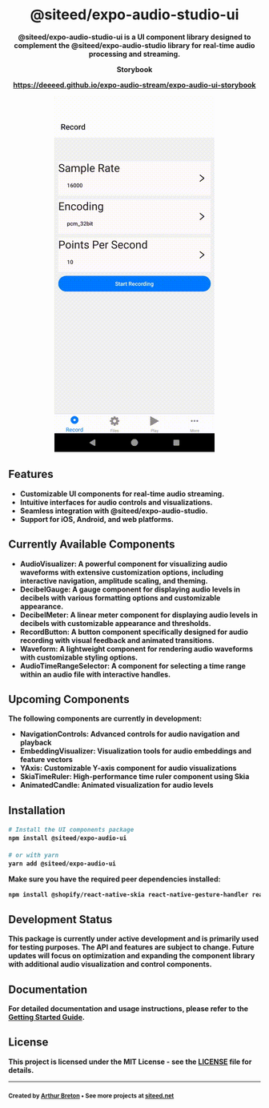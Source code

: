 <div align="center">
  <h1 align="center">
    @siteed/expo-audio-studio-ui
  </h1>
  <p>
  <strong>@siteed/expo-audio-studio-ui<strong> is a UI component library designed to complement the @siteed/expo-audio-studio library for real-time audio processing and streaming.
  </p>
  <div align="center">
    <b>Storybook</b>
    <p><a href="https://deeeed.github.io/expo-audio-stream/expo-audio-ui-storybook">https://deeeed.github.io/expo-audio-stream/expo-audio-ui-storybook</a></p>
  </div>
  <a href="https://deeeed.github.io/expo-audio-stream/playground/">
    <img src="../../docs/demo.gif" alt="Screenshot Playground">
  </a>
</div>

## Features

- Customizable UI components for real-time audio streaming.
- Intuitive interfaces for audio controls and visualizations.
- Seamless integration with @siteed/expo-audio-studio.
- Support for iOS, Android, and web platforms.

## Currently Available Components

- **AudioVisualizer**: A powerful component for visualizing audio waveforms with extensive customization options, including interactive navigation, amplitude scaling, and theming.
- **DecibelGauge**: A gauge component for displaying audio levels in decibels with various formatting options and customizable appearance.
- **DecibelMeter**: A linear meter component for displaying audio levels in decibels with customizable appearance and thresholds.
- **RecordButton**: A button component specifically designed for audio recording with visual feedback and animated transitions.
- **Waveform**: A lightweight component for rendering audio waveforms with customizable styling options.
- **AudioTimeRangeSelector**: A component for selecting a time range within an audio file with interactive handles.

## Upcoming Components

The following components are currently in development:

- **NavigationControls**: Advanced controls for audio navigation and playback
- **EmbeddingVisualizer**: Visualization tools for audio embeddings and feature vectors
- **YAxis**: Customizable Y-axis component for audio visualizations
- **SkiaTimeRuler**: High-performance time ruler component using Skia
- **AnimatedCandle**: Animated visualization for audio levels

## Installation

```bash
# Install the UI components package
npm install @siteed/expo-audio-ui

# or with yarn
yarn add @siteed/expo-audio-ui
```

Make sure you have the required peer dependencies installed:

```bash
npm install @shopify/react-native-skia react-native-gesture-handler react-native-reanimated
```

## Development Status

This package is currently under active development and is primarily used for testing purposes. The API and features are subject to change. Future updates will focus on optimization and expanding the component library with additional audio visualization and control components.

## Documentation

For detailed documentation and usage instructions, please refer to the [Getting Started Guide](https://deeeed.github.io/expo-audio-stream/docs/).

## License

This project is licensed under the MIT License - see the [LICENSE](LICENSE) file for details.

---
<sub>Created by [Arthur Breton](https://siteed.net) • See more projects at [siteed.net](https://siteed.net)</sub>
